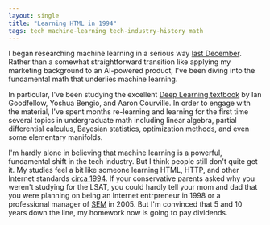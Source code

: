 ```yaml
---
layout: single
title: "Learning HTML in 1994"
tags: tech machine-learning tech-industry-history math
---
```


I began researching machine learning in a serious way [last December](/blog/2016/springtime-for-machine-learning/). Rather than a somewhat straightforward transition like applying my marketing background to an AI-powered product, I've been diving into the fundamental math that underlies machine learning.

In particular, I've been studying the  excellent [Deep Learning textbook](http://www.deeplearningbook.org/) by Ian Goodfellow, Yoshua Bengio, and Aaron Courville. In order to  engage with the material, I've spent months re-learning and learning for the first time several topics in undergraduate math including linear algebra, partial differential calculus, Bayesian statistics, optimization methods, and even some elementary manifolds.

I'm hardly alone in believing that machine learning is a powerful, fundamental shift in the tech industry. But I think people still don't quite get it. My studies feel a bit like someone learning HTML, HTTP, and other  Internet standards [circa 1994](https://en.wikipedia.org/wiki/Netscape#History). If your conservative parents asked why you weren't studying for the LSAT, you could hardly tell your mom and dad that you were planning on being an Internet entrpreneur in 1998 or a professional manager of [SEM](https://en.wikipedia.org/wiki/Search_engine_marketing#History) in 2005. But I'm convinced that 5 and 10 years down the line, my homework now is going to pay dividends.